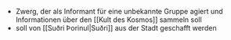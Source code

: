 - Zwerg, der als Informant für eine unbekannte Gruppe agiert und Informationen über den [[Kult des Kosmos]] sammeln soll
- soll von [[Suðri Þorinul|Suðri]] aus der Stadt geschafft werden